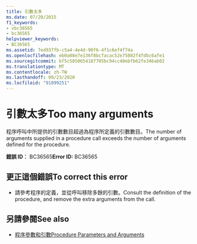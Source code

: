 ```yaml
---
title: 引數太多
ms.date: 07/20/2015
f1_keywords:
- vbc36565
- bc36565
helpviewer_keywords:
- BC36565
ms.assetid: 7ed937fb-c5a4-4e4d-90f6-4f1c6ef4f74a
ms.openlocfilehash: eb0a08e7e136f8bcfacac52e75882f4fdbc6afe1
ms.sourcegitcommit: bf5c5850654187705bc94cc40ebfb62fe346ab02
ms.translationtype: MT
ms.contentlocale: zh-TW
ms.lasthandoff: 09/23/2020
ms.locfileid: "91099251"
---
```

# <a name="too-many-arguments"></a><span data-ttu-id="a00d9-102">引數太多</span><span class="sxs-lookup"><span data-stu-id="a00d9-102">Too many arguments</span></span>

<span data-ttu-id="a00d9-103">程序呼叫中所提供的引數數目超過為程序所定義的引數數目。</span><span class="sxs-lookup"><span data-stu-id="a00d9-103">The number of arguments supplied in a procedure call exceeds the number of arguments defined for the procedure.</span></span>  
  
 <span data-ttu-id="a00d9-104">**錯誤 ID︰** BC36565</span><span class="sxs-lookup"><span data-stu-id="a00d9-104">**Error ID:** BC36565</span></span>  
  
## <a name="to-correct-this-error"></a><span data-ttu-id="a00d9-105">更正這個錯誤</span><span class="sxs-lookup"><span data-stu-id="a00d9-105">To correct this error</span></span>  
  
- <span data-ttu-id="a00d9-106">請參考程序的定義，並從呼叫移除多餘的引數。</span><span class="sxs-lookup"><span data-stu-id="a00d9-106">Consult the definition of the procedure, and remove the extra arguments from the call.</span></span>  
  
## <a name="see-also"></a><span data-ttu-id="a00d9-107">另請參閱</span><span class="sxs-lookup"><span data-stu-id="a00d9-107">See also</span></span>

- [<span data-ttu-id="a00d9-108">程序參數和引數</span><span class="sxs-lookup"><span data-stu-id="a00d9-108">Procedure Parameters and Arguments</span></span>](../programming-guide/language-features/procedures/procedure-parameters-and-arguments.md)
